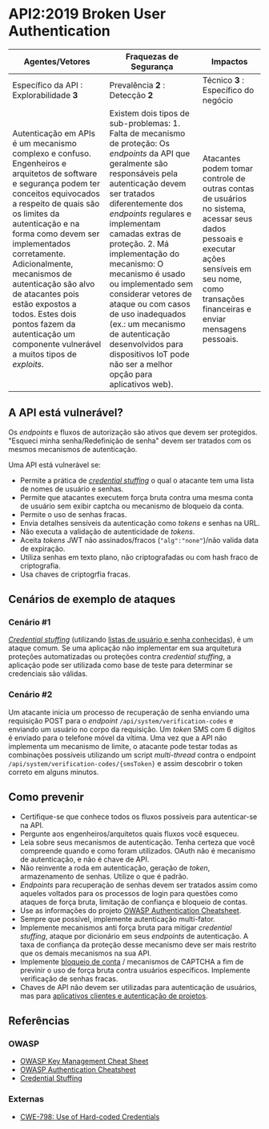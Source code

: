 API2:2019 Broken User Authentication
====================================

| Agentes/Vetores | Fraquezas de Segurança | Impactos |
| - | - | - |
| Específico da API : Explorabilidade **3** | Prevalência **2** : Detecção **2** | Técnico **3** : Específico do negócio |
| Autenticação em APIs é um mecanismo complexo e confuso. Engenheiros e arquitetos de software e segurança podem ter conceitos equivocados a respeito de quais são os limites da autenticação e na forma como devem ser implementados corretamente. Adicionalmente, mecanismos de autenticação são alvo de atacantes pois estão expostos a todos. Estes dois pontos fazem da autenticação um componente vulnerável a muitos tipos de *exploits*. | Existem dois tipos de sub-problemas: 1. Falta de mecanismo de proteção: Os *endpoints* da API que geralmente são responsáveis pela autenticação devem ser tratados diferentemente dos *endpoints* regulares e implementam camadas extras de proteção. 2. Má implementação do mecanismo: O mecanismo é usado ou implementado sem considerar vetores de ataque ou com casos de uso inadequados (ex.: um mecanismo de autenticação desenvolvidos para dispositivos IoT pode não ser a melhor opção para aplicativos web). | Atacantes podem tomar controle de outras contas de usuários no sistema, acessar seus dados pessoais e executar ações sensíveis em seu nome, como transações financeiras e enviar mensagens pessoais. |

## A API está vulnerável?

Os *endpoints* e fluxos de autorização são ativos que devem ser protegidos. "Esqueci minha senha/Redefinição de senha" devem ser tratados com os mesmos mecanismos de autenticação.

Uma API está vulnerável se:
* Permite a prática de *[credential stuffing][1]* o qual o atacante tem uma lista de
  nomes de usuário e senhas.
* Permite que atacantes executem força bruta contra uma mesma conta de usuário sem exibir captcha ou mecanismo de bloqueio da conta.
* Permite o uso de senhas fracas.
* Envia detalhes sensíveis da autenticação como *tokens* e senhas na URL.
* Não executa a validação de autenticidade de *tokens*.
* Aceita *tokens* JWT não assinados/fracos (`"alg":"none"`)/não valida data de expiração.
* Utiliza senhas em texto plano, não criptografadas ou com hash fraco de criptografia.
* Usa chaves de criptogrfia fracas.

## Cenários de exemplo de ataques

### Cenário #1

*[Credential stuffing][1]* (utilizando [listas de usuário e senha conhecidas][2]), é um ataque comum. Se uma aplicação não implementar em sua arquitetura proteções automatizadas ou proteções contra *credential stuffing*, a aplicação pode ser utilizada como base de teste para determinar se credenciais são válidas.

### Cenário #2

Um atacante inicia um processo de recuperação de senha enviando uma requisição POST para o *endpoint* `/api/system/verification-codes` e enviando um usuário no corpo da requisição. Um *token* SMS com 6 dígitos é enviado para o telefone móvel da vítima. Uma vez que a API não implementa um mecanismo de limite, o atacante pode testar todas as combinações possíveis utilizando um script *multi-thread* contra o endpoint `/api/system/verification-codes/{smsToken}` e assim descobrir o token correto em alguns minutos.

## Como prevenir

* Certifique-se que conhece todos os fluxos possíveis para autenticar-se na API.
* Pergunte aos engenheiros/arquitetos quais fluxos você esqueceu.
* Leia sobre seus mecanismos de autenticação. Tenha certeza que você compreende quando e como foram utilizados. OAuth não é mecanismo de autenticação, e não é chave de API.
* Não reinvente a roda em autenticação, geração de *token*, armazenamento de senhas. Utilize o que é padrão.
* *Endpoints* para recuperação de senhas devem ser tratados assim como aqueles voltados para os processos de login para questões como ataques de força bruta, limitação de confiança e bloqueio de contas.
* Use as informações do projeto [OWASP Authentication Cheatsheet][3].
* Sempre que possível, implemente autenticação multi-fator.
* Implemente mecanismos anti força bruta para mitigar *credential stuffing*, ataque por dicionário em seus *endpoints* de autenticação. A taxa de confiança da proteção desse mecanismo deve ser mais restrito que os demais mecanismos na sua API.
* Implemente [bloqueio de conta][4] / mecanismos de CAPTCHA a fim de previnir o uso de força bruta contra usuários específicos. Implemente verificação de senhas fracas.
* Chaves de API não devem ser utilizadas para autenticação de usuários, mas para [aplicativos clientes e autenticação de projetos][5].

## Referências

### OWASP

* [OWASP Key Management Cheat Sheet][6]
* [OWASP Authentication Cheatsheet][3]
* [Credential Stuffing][1]

### Externas

* [CWE-798: Use of Hard-coded Credentials][7]

[1]: https://www.owasp.org/index.php/Credential_stuffing
[2]: https://github.com/danielmiessler/SecLists
[3]: https://cheatsheetseries.owasp.org/cheatsheets/Authentication_Cheat_Sheet.html
[4]: https://www.owasp.org/index.php/Testing_for_Weak_lock_out_mechanism_(OTG-AUTHN-003)
[5]: https://cloud.google.com/endpoints/docs/openapi/when-why-api-key
[6]: https://www.owasp.org/index.php/Key_Management_Cheat_Sheet
[7]: https://cwe.mitre.org/data/definitions/798.html
